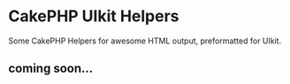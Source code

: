 # CakePHP UIkit Helpers

Some CakePHP Helpers for awesome HTML output, preformatted for UIkit.

## coming soon...